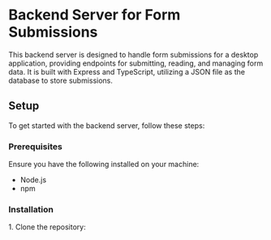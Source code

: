 <h1>Backend Server for Form Submissions</h1>

<p>This backend server is designed to handle form submissions for a desktop application, providing endpoints for submitting, reading, and managing form data. It is built with Express and TypeScript, utilizing a JSON file as the database to store submissions.</p>

<h2>Setup</h2>

<p>To get started with the backend server, follow these steps:</p>

<h3>Prerequisites</h3>

<p>Ensure you have the following installed on your machine:</p>

<ul>
  <li>Node.js</li>
  <li>npm</li>
</ul>

<h3>Installation</h3>
<p>1. Clone the repository: </p>

